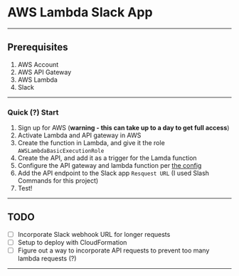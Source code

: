 # AWS Lambda Slack App
---
## Prerequisites
1. AWS Account
2. AWS API Gateway
3. AWS Lambda
4. Slack

---

### Quick (?) Start
1. Sign up for AWS (__warning - this can take up to a day to get full access__)
2. Activate Lambda and API gateway in AWS
3. Create the function in Lambda, and give it the role `AWSLambdaBasicExecutionRole`
4. Create the API, and add it as a trigger for the Lamda function
5. Configure the API gateway and lambda function per [the config](./config.md)
6. Add the API endpoint to the Slack app `Resquest URL` (I used Slash Commands for this project)
7. Test!

---

## TODO
- [ ] Incorporate Slack webhook URL for longer requests
- [ ] Setup to deploy with CloudFormation 
- [ ] Figure out a way to incorporate API requests to prevent too many lambda requests (?)
---

